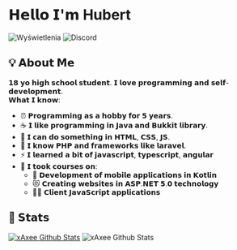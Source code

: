 # 𝗛𝗲𝗹𝗹𝗼  𝗜'𝗺 Hubert
![Wyświetlenia](https://komarev.com/ghpvc/?username=xAxee&color=brightgreen&style=flat&label=Profile+Views) ![Discord](https://dcbadge.limes.pink/api/shield/380325825133674517?theme=discord&style=flat&logoColor=7289da)
## 💡 𝗔𝗯𝗼𝘂𝘁 𝗠𝗲
𝟭𝟴 𝘆𝗼 𝗵𝗶𝗴𝗵 𝘀𝗰𝗵𝗼𝗼𝗹 𝘀𝘁𝘂𝗱𝗲𝗻𝘁. 𝗜 𝗹𝗼𝘃𝗲 𝗽𝗿𝗼𝗴𝗿𝗮𝗺𝗺𝗶𝗻𝗴 𝗮𝗻𝗱 𝘀𝗲𝗹𝗳-𝗱𝗲𝘃𝗲𝗹𝗼𝗽𝗺𝗲𝗻𝘁. \
𝗪𝗵𝗮𝘁 𝗜 𝗸𝗻𝗼𝘄:
- ⏰ 𝗣𝗿𝗼𝗴𝗿𝗮𝗺𝗺𝗶𝗻𝗴 𝗮𝘀 𝗮 𝗵𝗼𝗯𝗯𝘆 𝗳𝗼𝗿 𝟱 𝘆𝗲𝗮𝗿𝘀. 
- ☕ 𝗜 𝗹𝗶𝗸𝗲 𝗽𝗿𝗼𝗴𝗿𝗮𝗺𝗺𝗶𝗻𝗴 𝗶𝗻 𝗝𝗮𝘃𝗮 𝗮𝗻𝗱 𝗕𝘂𝗸𝗸𝗶𝘁 𝗹𝗶𝗯𝗿𝗮𝗿𝘆. 
- 📃 𝗜 𝗰𝗮𝗻 𝗱𝗼 𝘀𝗼𝗺𝗲𝘁𝗵𝗶𝗻𝗴 𝗶𝗻 𝗛𝗧𝗠𝗟, 𝗖𝗦𝗦, 𝗝𝗦.
- 🔪 𝗜 𝗸𝗻𝗼𝘄 𝗣𝗛𝗣 𝗮𝗻𝗱 𝗳𝗿𝗮𝗺𝗲𝘄𝗼𝗿𝗸𝘀 𝗹𝗶𝗸𝗲 𝗹𝗮𝗿𝗮𝘃𝗲𝗹.
- ⚡ 𝗜 𝗹𝗲𝗮𝗿𝗻𝗲𝗱 𝗮 𝗯𝗶𝘁 𝗼𝗳 𝗷𝗮𝘃𝗮𝘀𝗰𝗿𝗶𝗽𝘁, 𝘁𝘆𝗽𝗲𝘀𝗰𝗿𝗶𝗽𝘁, 𝗮𝗻𝗴𝘂𝗹𝗮𝗿
- 🏫 𝗜 𝘁𝗼𝗼𝗸 𝗰𝗼𝘂𝗿𝘀𝗲𝘀 𝗼𝗻:
    - 📱 𝗗𝗲𝘃𝗲𝗹𝗼𝗽𝗺𝗲𝗻𝘁 𝗼𝗳 𝗺𝗼𝗯𝗶𝗹𝗲 𝗮𝗽𝗽𝗹𝗶𝗰𝗮𝘁𝗶𝗼𝗻𝘀 𝗶𝗻 𝗞𝗼𝘁𝗹𝗶𝗻
    - 😻 𝗖𝗿𝗲𝗮𝘁𝗶𝗻𝗴 𝘄𝗲𝗯𝘀𝗶𝘁𝗲𝘀 𝗶𝗻 𝗔𝗦𝗣.𝗡𝗘𝗧 𝟱.𝟬 𝘁𝗲𝗰𝗵𝗻𝗼𝗹𝗼𝗴𝘆
    - 🤹‍♂️ 𝗖𝗹𝗶𝗲𝗻𝘁 𝗝𝗮𝘃𝗮𝗦𝗰𝗿𝗶𝗽𝘁 𝗮𝗽𝗽𝗹𝗶𝗰𝗮𝘁𝗶𝗼𝗻𝘀

## 🥇 𝗦𝘁𝗮𝘁𝘀
<p align="center">

[![xAxee Github Stats](https://github-readme-stats.vercel.app/api?username=xAxee&show_icons=true&theme=dark&hide_border=true)](https://github.com/anuraghazra/github-readme-stats) ![xAxee Github Stats](https://github-readme-stats.vercel.app/api/top-langs/?username=xAxee&langs_count=5&theme=dark&hide_border=true)

</p>
